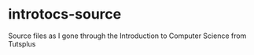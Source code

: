 introtocs-source
================

Source files as I gone through the Introduction to Computer Science from Tutsplus
